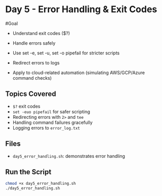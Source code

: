 # Day 5 - Error Handling & Exit Codes

#Goal

- Understand exit codes ($?)

- Handle errors safely

- Use set -e, set -u, set -o pipefail for stricter scripts

- Redirect errors to logs

- Apply to cloud-related automation (simulating AWS/GCP/Azure command checks)



## Topics Covered
- `$?` exit codes
- `set -euo pipefail` for safer scripting
- Redirecting errors with `2>` and `tee`
- Handling command failures gracefully
- Logging errors to `error_log.txt`

## Files
- `day5_error_handling.sh`: demonstrates error handling

## Run the Script
```bash
chmod +x day5_error_handling.sh
./day5_error_handling.sh

